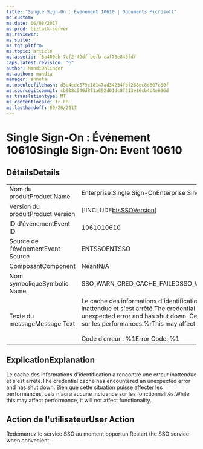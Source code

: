 ```yaml
---
title: "Single Sign-On : Événement 10610 | Documents Microsoft"
ms.custom: 
ms.date: 06/08/2017
ms.prod: biztalk-server
ms.reviewer: 
ms.suite: 
ms.tgt_pltfrm: 
ms.topic: article
ms.assetid: f6a400eb-7cf2-49df-befb-caf76e845fdf
caps.latest.revision: "6"
author: MandiOhlinger
ms.author: mandia
manager: anneta
ms.openlocfilehash: d3e4edc579c18147ad34234fbf268ec8d867c60f
ms.sourcegitcommit: cb908c540d8f1a692d01dc8f313e16cb4b4e696d
ms.translationtype: MT
ms.contentlocale: fr-FR
ms.lasthandoff: 09/20/2017
---
```

# <a name="single-sign-on-event-10610"></a><span data-ttu-id="3460c-102">Single Sign-On : Événement 10610</span><span class="sxs-lookup"><span data-stu-id="3460c-102">Single Sign-On: Event 10610</span></span>
## <a name="details"></a><span data-ttu-id="3460c-103">Détails</span><span class="sxs-lookup"><span data-stu-id="3460c-103">Details</span></span>  
  
|||  
|-|-|  
|<span data-ttu-id="3460c-104">Nom du produit</span><span class="sxs-lookup"><span data-stu-id="3460c-104">Product Name</span></span>|<span data-ttu-id="3460c-105">Enterprise Single Sign-On</span><span class="sxs-lookup"><span data-stu-id="3460c-105">Enterprise Single Sign-On</span></span>|  
|<span data-ttu-id="3460c-106">Version du produit</span><span class="sxs-lookup"><span data-stu-id="3460c-106">Product Version</span></span>|[!INCLUDE[btsSSOVersion](../includes/btsssoversion-md.md)]|  
|<span data-ttu-id="3460c-107">ID d'événement</span><span class="sxs-lookup"><span data-stu-id="3460c-107">Event ID</span></span>|<span data-ttu-id="3460c-108">10610</span><span class="sxs-lookup"><span data-stu-id="3460c-108">10610</span></span>|  
|<span data-ttu-id="3460c-109">Source de l'événement</span><span class="sxs-lookup"><span data-stu-id="3460c-109">Event Source</span></span>|<span data-ttu-id="3460c-110">ENTSSO</span><span class="sxs-lookup"><span data-stu-id="3460c-110">ENTSSO</span></span>|  
|<span data-ttu-id="3460c-111">Composant</span><span class="sxs-lookup"><span data-stu-id="3460c-111">Component</span></span>|<span data-ttu-id="3460c-112">Néant</span><span class="sxs-lookup"><span data-stu-id="3460c-112">N/A</span></span>|  
|<span data-ttu-id="3460c-113">Nom symbolique</span><span class="sxs-lookup"><span data-stu-id="3460c-113">Symbolic Name</span></span>|<span data-ttu-id="3460c-114">SSO_WARN_CRED_CACHE_FAILED</span><span class="sxs-lookup"><span data-stu-id="3460c-114">SSO_WARN_CRED_CACHE_FAILED</span></span>|  
|<span data-ttu-id="3460c-115">Texte du message</span><span class="sxs-lookup"><span data-stu-id="3460c-115">Message Text</span></span>|<span data-ttu-id="3460c-116">Le cache des informations d'identification a rencontré une erreur inattendue et s'est arrêté.</span><span class="sxs-lookup"><span data-stu-id="3460c-116">The credential cache has encountered an unexpected error and has shut down.</span></span> <span data-ttu-id="3460c-117">Cela peut avoir une incidence sur les performances.%r</span><span class="sxs-lookup"><span data-stu-id="3460c-117">This may affect performance.%r</span></span><br /><br /> <span data-ttu-id="3460c-118">Code d’erreur : %1</span><span class="sxs-lookup"><span data-stu-id="3460c-118">Error Code: %1</span></span>|  
  
## <a name="explanation"></a><span data-ttu-id="3460c-119">Explication</span><span class="sxs-lookup"><span data-stu-id="3460c-119">Explanation</span></span>  
 <span data-ttu-id="3460c-120">Le cache des informations d'identification a rencontré une erreur inattendue et s'est arrêté.</span><span class="sxs-lookup"><span data-stu-id="3460c-120">The credential cache has encountered an unexpected error and has shut down.</span></span> <span data-ttu-id="3460c-121">Bien que cette situation puisse affecter les performances, cela n'aura aucune incidence sur les fonctionnalités.</span><span class="sxs-lookup"><span data-stu-id="3460c-121">While this may affect performance, it will not affect functionality.</span></span>  
  
## <a name="user-action"></a><span data-ttu-id="3460c-122">Action de l'utilisateur</span><span class="sxs-lookup"><span data-stu-id="3460c-122">User Action</span></span>  
 <span data-ttu-id="3460c-123">Redémarrez le service SSO au moment opportun.</span><span class="sxs-lookup"><span data-stu-id="3460c-123">Restart the SSO service when convenient.</span></span>
